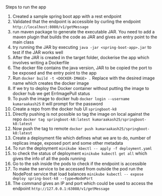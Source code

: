 Steps to run the app

1. Created a sample spring boot app with a rest endpoint
2. Validated that the endpoint is accessible by curling the endpoint `http://localhost:8080/v1/getMessage`
3. run maven package to generate the executable JAR. You need to add a maven plugin that builds the code as JAR and gives an entry point to the main class 
4. try running the JAR by executing `java -jar <spring-boot-app>.jar` to test if the JAR works well 
5. After the JAR is created in the target folder, dockerise the app which involves writing a Dockerfile 
6. The docker file contains the java version, JAR to be copied the port to be exposed and the entry point to the app 
7. Run `docker build -t <DOCKER-IMAGE> .`  Replace <DOCKER-IMAGE> with the desired image name which creates the docker image
8. If we try to deploy the Docker container without putting the image to docker hub we get ErrImagePull status
9. To  push the image to docker hub `docker login --username kumaraakash25` it will prompt for the password
10. Create a repo from the docker hub UI `springboot-k8`
11. Directly pushing is not possible so tag the image on local against the repo `docker tag springboot-k8:latest kumaraakash25/springboot-k8:latest`
12. Now push the tag to remote `docker push kumaraakash25/springboot-k8:latest`
13. Create a deployment file which defines what we are to do, number of replicas image, exposed port and some other metadata
14. To run the deployment `minikube kbectl -- apply -f deployment.yaml`
15. to check the status of deployment `minikube kubectl get all` which gives the info of all the pods running 
16. Go to the ssh inside the pods to check if the endpoint is accessible
17. To make the service to be accessed from outside the pod run the NodePost service that load balances `minikube kubectl -- expose deploy spring-boot-k8 --type=NodePort`
18. The command gives an IP and port which could be used to access the endpoint `http://127.0.0.1:63088/v1/getMessage` 